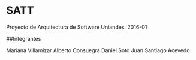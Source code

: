 # SATT
Proyecto de Arquitectura de Software Uniandes. 2016-01

##Integrantes

Mariana Villamizar
Alberto Consuegra
Daniel Soto
Juan Santiago Acevedo
